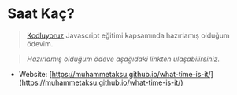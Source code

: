 # Saat Kaç?

> [Kodluyoruz](https://www.kodluyoruz.org/) Javascript eğitimi kapsamında hazırlamış olduğum ödevim.

> _Hazırlamış olduğum ödeve aşağıdaki linkten ulaşabilirsiniz._

-   Website: [https://muhammetaksu.github.io/what-time-is-it/](https://muhammetaksu.github.io/what-time-is-it/)
